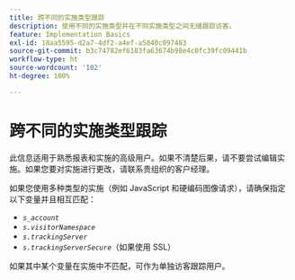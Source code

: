 ```yaml
---
title: 跨不同的实施类型跟踪
description: 使用不同的实施类型并在不同实施类型之间无缝跟踪访客。
feature: Implementation Basics
exl-id: 18aa5595-d2a7-4df2-a4ef-a5040c097483
source-git-commit: b3c74782ef6183fa63674b98e4c0fc39fc09441b
workflow-type: ht
source-wordcount: '102'
ht-degree: 100%

---
```


# 跨不同的实施类型跟踪

此信息适用于熟悉报表和实施的高级用户。如果不清楚后果，请不要尝试编辑实施。如果您要对实施进行更改，请联系贵组织的客户经理。

如果您使用多种类型的实施（例如 JavaScript 和硬编码图像请求），请确保指定以下变量并且相互匹配：

* *`s_account`*
* *`s.visitorNamespace`*
* *`s.trackingServer`*
* *`s.trackingServerSecure`*（如果使用 SSL）

如果其中某个变量在实施中不匹配，可作为单独访客跟踪用户。
